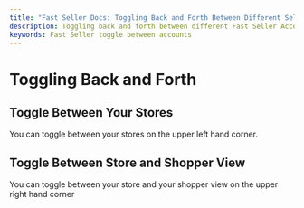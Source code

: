 ```yaml
---
title: "Fast Seller Docs: Toggling Back and Forth Between Different Seller Accounts"
description: Toggling back and forth between different Fast Seller Accounts
keywords: Fast Seller toggle between accounts
---
```


# Toggling Back and Forth

## Toggle Between Your Stores

You can toggle between your stores on the upper left hand corner.

## Toggle Between Store and Shopper View

You can toggle between your store and your shopper view on the upper right hand corner
